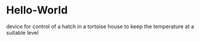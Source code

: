 # Hello-World
device for control of a hatch in a tortoise house to keep the temperature at a suitable level
